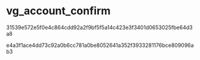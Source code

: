 vg_account_confirm
==================

31539e572e5f0e4c864cdd92a2f9bf5f5a14c423e3f3401d0653025fbe64d3a8

e4a3f1ace4dd73c92a0b6cc781a0be8052641a352f3933281176bce809096ab3
